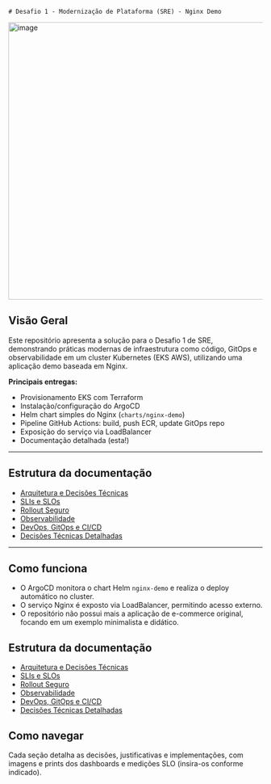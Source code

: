     # Desafio 1 - Modernização de Plataforma (SRE) - Nginx Demo

<img width="574" height="549" alt="image" src="https://github.com/user-attachments/assets/f9723dd5-57b6-4034-af3b-7a52c1f31bea" />



## Visão Geral


Este repositório apresenta a solução para o Desafio 1 de SRE, demonstrando práticas modernas de infraestrutura como código, GitOps e observabilidade em um cluster Kubernetes (EKS AWS), utilizando uma aplicação demo baseada em Nginx.

**Principais entregas:**
- Provisionamento EKS com Terraform
- Instalação/configuração do ArgoCD
- Helm chart simples do Nginx (`charts/nginx-demo`)
- Pipeline GitHub Actions: build, push ECR, update GitOps repo
- Exposição do serviço via LoadBalancer
- Documentação detalhada (esta!)

---

## Estrutura da documentação

- [Arquitetura e Decisões Técnicas](docs/images/docs_arquitetura_Version1.md)
- [SLIs e SLOs](docs/images/docs_sli-slo_Version1.md)
- [Rollout Seguro](docs/images/docs_rollout_Version1.md)
- [Observabilidade](docs/images/docs_observabilidade_Version1.md)
- [DevOps, GitOps e CI/CD](docs/images/docs_devops_Version1.md)
- [Decisões Técnicas Detalhadas](docs/images/docs_decisoes-tecnicas_Version1.md)

---


## Como funciona

- O ArgoCD monitora o chart Helm `nginx-demo` e realiza o deploy automático no cluster.
- O serviço Nginx é exposto via LoadBalancer, permitindo acesso externo.
- O repositório não possui mais a aplicação de e-commerce original, focando em um exemplo minimalista e didático.

## Estrutura da documentação

- [Arquitetura e Decisões Técnicas](docs/images/docs_arquitetura_Version1.md)
- [SLIs e SLOs](docs/images/docs_sli-slo_Version1.md)
- [Rollout Seguro](docs/images/docs_rollout_Version1.md)
- [Observabilidade](docs/images/docs_observabilidade_Version1.md)
- [DevOps, GitOps e CI/CD](docs/images/docs_devops_Version1.md)
- [Decisões Técnicas Detalhadas](docs/images/docs_decisoes-tecnicas_Version1.md)

## Como navegar

Cada seção detalha as decisões, justificativas e implementações, com imagens e prints dos dashboards e medições SLO (insira-os conforme indicado).
